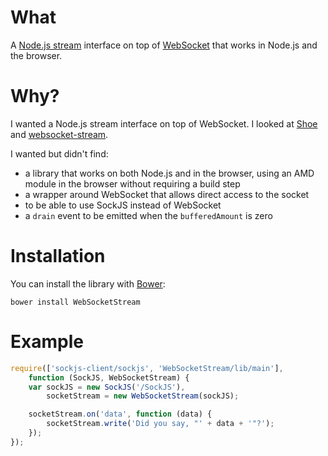 # What

A [Node.js stream](http://nodejs.org/api/stream.html) interface on top of
[WebSocket](http://www.w3.org/TR/websockets/) that works in Node.js and the
browser.

# Why?

I wanted a Node.js stream interface on top of WebSocket.  I looked at
[Shoe](https://github.com/substack/shoe) and
[websocket-stream](https://github.com/maxogden/websocket-stream).

I wanted but didn't find:

* a library that works on both Node.js and in the browser, using an AMD module
in the browser without requiring a build step
* a wrapper around WebSocket that allows direct access to the socket
* to be able to use SockJS instead of WebSocket
* a `drain` event to be emitted when the `bufferedAmount` is zero

# Installation

You can install the library with [Bower](http://http://bower.io/):

`bower install WebSocketStream`

# Example

```JavaScript
require(['sockjs-client/sockjs', 'WebSocketStream/lib/main'],
    function (SockJS, WebSocketStream) {
    var sockJS = new SockJS('/SockJS'),
        socketStream = new WebSocketStream(sockJS);

    socketStream.on('data', function (data) {
        socketStream.write('Did you say, "' + data + '"?');
    });
});
```
